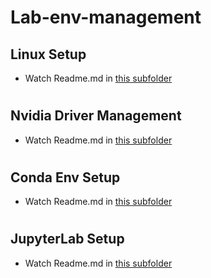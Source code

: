 # Lab-env-management

## Linux Setup

- Watch Readme.md in [this subfolder](https://github.com/charleschiu2012/Lab-env-management/Linux-setup)

#

## Nvidia Driver Management

- Watch Readme.md in [this subfolder](https://github.com/charleschiu2012/Lab-env-management/Nvidia-driver-management)

#

## Conda Env Setup

- Watch Readme.md in [this subfolder](https://github.com/charleschiu2012/Lab-env-management/CondaEnv-setup)

#

## JupyterLab Setup

- Watch Readme.md in [this subfolder](https://github.com/charleschiu2012/Lab-env-management/jupyterlab-setup)
